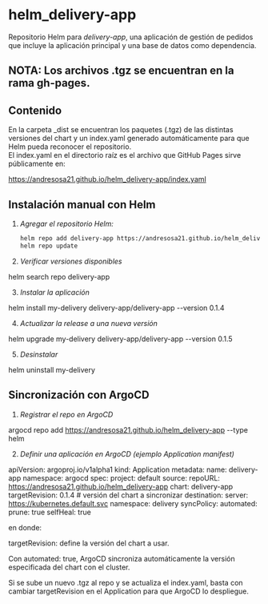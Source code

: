# helm_delivery-app

Repositorio Helm para *delivery-app*, una aplicación de gestión de pedidos que incluye la aplicación principal y una base de datos como dependencia.

## NOTA: Los archivos .tgz se encuentran en la rama gh-pages.

## Contenido

En la carpeta _dist se encuentran los paquetes (.tgz) de las distintas versiones del chart y un index.yaml generado automáticamente para que Helm pueda reconocer el repositorio.  
El index.yaml en el directorio raíz es el archivo que GitHub Pages sirve públicamente en:

https://andresosa21.github.io/helm_delivery-app/index.yaml

## Instalación manual con Helm

1. *Agregar el repositorio Helm:*

   ```bash
   helm repo add delivery-app https://andresosa21.github.io/helm_delivery-app
   helm repo update

2. *Verificar versiones disponibles*

helm search repo delivery-app

3. *Instalar la aplicación*

helm install my-delivery delivery-app/delivery-app --version 0.1.4

4. *Actualizar la release a una nueva versión*

helm upgrade my-delivery delivery-app/delivery-app --version 0.1.5

5. *Desinstalar*

helm uninstall my-delivery

## Sincronización con ArgoCD

1. *Registrar el repo en ArgoCD*

argocd repo add https://andresosa21.github.io/helm_delivery-app --type helm

2. *Definir una aplicación en ArgoCD (ejemplo Application manifest)*

apiVersion: argoproj.io/v1alpha1
kind: Application
metadata:
  name: delivery-app
  namespace: argocd
spec:
  project: default
  source:
    repoURL: https://andresosa21.github.io/helm_delivery-app
    chart: delivery-app
    targetRevision: 0.1.4   # versión del chart a sincronizar
  destination:
    server: https://kubernetes.default.svc
    namespace: delivery
  syncPolicy:
    automated:
      prune: true
      selfHeal: true

en donde:

targetRevision: define la versión del chart a usar.

Con automated: true, ArgoCD sincroniza automáticamente la versión especificada del chart con el cluster.

Si se sube un nuevo .tgz al repo y se actualiza el index.yaml, basta con cambiar targetRevision en el Application para que ArgoCD lo despliegue.
